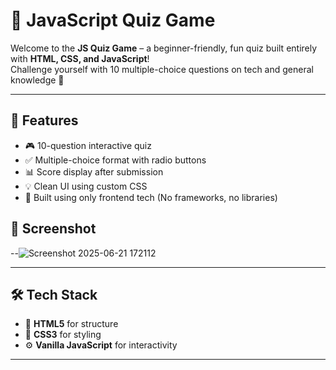 # 🧠 JavaScript Quiz Game

Welcome to the **JS Quiz Game** – a beginner-friendly, fun quiz built entirely with **HTML, CSS, and JavaScript**!  
Challenge yourself with 10 multiple-choice questions on tech and general knowledge 🎯

---

## 🚀 Features

- 🎮 10-question interactive quiz
- ✅ Multiple-choice format with radio buttons
- 📊 Score display after submission
- 💡 Clean UI using custom CSS
- 🧱 Built using only frontend tech (No frameworks, no libraries)




## 📸 Screenshot
--![Screenshot 2025-06-21 172112](https://github.com/user-attachments/assets/17259e6e-aa54-4c8b-987e-8bed5c30a9d9)

---

## 🛠️ Tech Stack

- 🧾 **HTML5** for structure  
- 🎨 **CSS3** for styling  
- ⚙️ **Vanilla JavaScript** for interactivity

---


